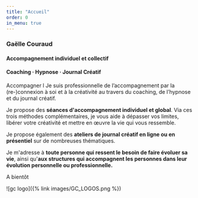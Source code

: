 ```yaml
---
title: "Accueil"
order: 0
in_menu: true
---
```

### Gaëlle Couraud
#### Accompagnement individuel et collectif  
#### Coaching · Hypnose · Journal Créatif

Accompagner l
Je suis professionnelle de l’accompagnement par la (re-)connexion à soi et à la créativité au travers du coaching, de l’hypnose et du journal créatif. 

Je propose des **séances d'accompagnement individuel et global**. Via ces trois méthodes complémentaires, je vous aide à dépasser vos limites, libérer votre créativité et mettre en œuvre la vie qui vous ressemble.

Je propose également des **ateliers de journal créatif en ligne ou en présentiel** sur de nombreuses thématiques. 

Je m'adresse à **toute personne qui ressent le besoin de faire évoluer sa vie**, ainsi qu'**aux structures qui accompagnent les personnes dans leur évolution personnelle ou professionnelle.** 

A bientôt 

![gc logo]({% link images/GC_LOGOS.png %}) 